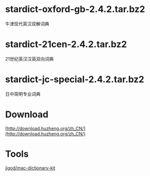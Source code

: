 # stardict-oxford-gb-2.4.2.tar.bz2
牛津现代英汉双解词典

# stardict-21cen-2.4.2.tar.bz2
21世纪英汉汉英双向词典

# stardict-jc-special-2.4.2.tar.bz2
日中简明专业词典


# Download
[http://download.huzheng.org/zh_CN/](http://download.huzheng.org/zh_CN/)

# Tools
[jjgod/mac-dictionary-kit](https://github.com/jjgod/mac-dictionary-kit)
